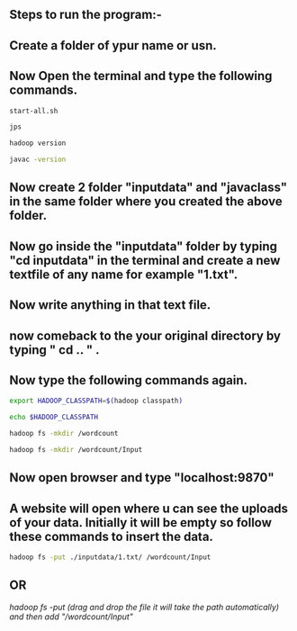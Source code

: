 ## Steps to run the program:-

## Create a folder of ypur name or usn. 

## Now Open the terminal and type the following commands.

```bash
start-all.sh
```

```bash
jps
```


```bash
hadoop version
```


```bash
javac -version
```

## Now create 2 folder "inputdata" and "javaclass" in the same folder where you created the above folder.

## Now go inside the "inputdata" folder by typing "cd inputdata" in the terminal and create a new textfile of any name for example "1.txt".

## Now write anything in that text file.

## now comeback to the your original directory by typing " cd .. " .

## Now type the following commands again.

```bash
export HADOOP_CLASSPATH=$(hadoop classpath)
```

```bash
echo $HADOOP_CLASSPATH
```

```bash
hadoop fs -mkdir /wordcount
```

```bash
hadoop fs -mkdir /wordcount/Input
```

## Now open browser and type "localhost:9870"

## A website will open where u can see the uploads of your data. Initially it will be empty so follow these commands to insert the data.

```bash
hadoop fs -put ./inputdata/1.txt/ /wordcount/Input
```
## OR


*hadoop fs -put (drag and drop the file it will take the path automatically) and then add "/wordcount/Input"*

